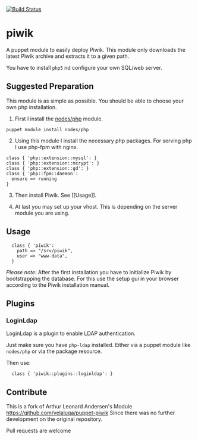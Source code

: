 [![Build Status](https://travis-ci.org/martialblog/puppet-piwik.svg?branch=master)](https://travis-ci.org/martialblog/puppet-piwik)

# piwik

A puppet module to easily deploy Piwik. This module only downloads the latest Piwik archive and extracts it to a given path.

You have to install `php5` nd configure your own SQL/web server.

## Suggested Preparation

This module is as simple as possible. You should be able to choose
your own php installation.

1. First I install the
   [nodes/php](https://forge.puppetlabs.com/nodes/php) module.

```
puppet module install nodes/php
```

2. Using this module I install the necessary php packages. For serving
   php I use php-fpm with nginx.

```
class { 'php::extension::mysql': }
class { 'php::extension::mcrypt': }
class { 'php::extension::gd': }
class { 'php::fpm::daemon':
  ensure => running
}
```

3. Then install Piwik. See [[Usage]].

4. At last you may set up your vhost. This is depending on the server module you are using.

## Usage

```
  class { 'piwik':
    path => "/srv/piwik",
    user => "www-data",
  }
```

*Please note:* After the first installation you have to initialize
 Piwik by bootstrapping the database. For this use the setup gui in
 your browser according to the Piwik installation manual.

## Plugins

### LoginLdap

LoginLdap is a plugin to enable LDAP authentication.

Just make sure you have `php-ldap` installed. Either via a puppet
module like `nodes/php` or via the package resource.

Then use:

```
  class { 'piwik::plugins::loginldap': }
```

## Contribute

This is a fork of Arthur Leonard Andersen's Module https://github.com/velaluqa/puppet-piwik
Since there was no further development on the original repository.

Pull requests are welcome
